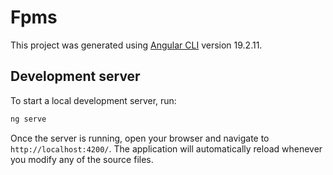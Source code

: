 # Fpms

This project was generated using [Angular CLI](https://github.com/angular/angular-cli) version 19.2.11.

## Development server



To start a local development server, run:

```bash
ng serve
```

Once the server is running, open your browser and navigate to `http://localhost:4200/`. The application will automatically reload whenever you modify any of the source files.
